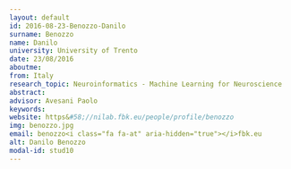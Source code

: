 ```yaml
---
layout: default 
id: 2016-08-23-Benozzo-Danilo
surname: Benozzo
name: Danilo
university: University of Trento
date: 23/08/2016
aboutme: 
from: Italy
research_topic: Neuroinformatics - Machine Learning for Neuroscience
abstract: 
advisor: Avesani Paolo
keywords: 
website: https&#58;//nilab.fbk.eu/people/profile/benozzo
img: benozzo.jpg
email: benozzo<i class="fa fa-at" aria-hidden="true"></i>fbk.eu
alt: Danilo Benozzo
modal-id: stud10
---
```

